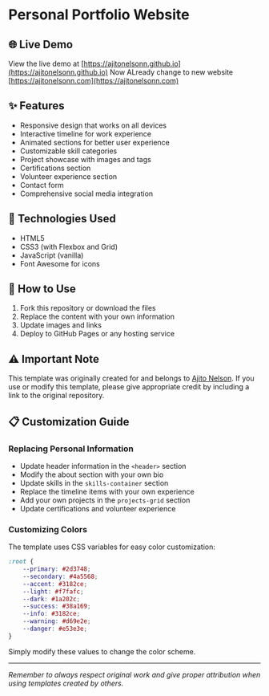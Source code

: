 # Personal Portfolio Website

## 🌐 Live Demo

View the live demo at [https://ajitonelsonn.github.io](https://ajitonelsonn.github.io)
Now ALready change to new website [https://ajitonelsonn.com](https://ajitonelsonn.com)
## ✨ Features

- Responsive design that works on all devices
- Interactive timeline for work experience
- Animated sections for better user experience
- Customizable skill categories
- Project showcase with images and tags
- Certifications section
- Volunteer experience section
- Contact form
- Comprehensive social media integration

## 🚀 Technologies Used

- HTML5
- CSS3 (with Flexbox and Grid)
- JavaScript (vanilla)
- Font Awesome for icons

## 🔧 How to Use

1. Fork this repository or download the files
2. Replace the content with your own information
3. Update images and links
4. Deploy to GitHub Pages or any hosting service

## ⚠️ Important Note

This template was originally created for and belongs to [Ajito Nelson](https://github.com/ajitonelsonn). If you use or modify this template, please give appropriate credit by including a link to the original repository.

## 📋 Customization Guide

### Replacing Personal Information

- Update header information in the `<header>` section
- Modify the about section with your own bio
- Update skills in the `skills-container` section
- Replace the timeline items with your own experience
- Add your own projects in the `projects-grid` section
- Update certifications and volunteer experience

### Customizing Colors

The template uses CSS variables for easy color customization:

```css
:root {
    --primary: #2d3748;
    --secondary: #4a5568;
    --accent: #3182ce;
    --light: #f7fafc;
    --dark: #1a202c;
    --success: #38a169;
    --info: #3182ce;
    --warning: #d69e2e;
    --danger: #e53e3e;
}
```

Simply modify these values to change the color scheme.

---

*Remember to always respect original work and give proper attribution when using templates created by others.*
